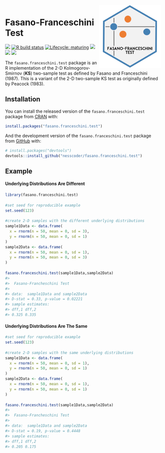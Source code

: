 
<!-- README.md is generated from README.Rmd. Please edit that file -->

<img src="man/figures/logo.png" width="200" align="right"/>

# Fasano-Franceschini Test

<!-- badges: start -->

[![](https://img.shields.io/badge/arXiv-abs/2106.10539-yellow.svg)](https://arxiv.org/abs/2106.10539)
[![R build
status](https://github.com/nesscoder/fasano.franceschini.test/workflows/R-CMD-check/badge.svg)](https://github.com/nesscoder/fasano.franceschini.test/actions)
[![Lifecycle:
maturing](https://img.shields.io/badge/lifecycle-maturing-blue.svg)](https://lifecycle.r-lib.org/articles/stages.html)
[![](https://img.shields.io/badge/devel%20version-1.1.0-blue.svg)](https://github.com/nesscoder/fasano.franceschini.test)
[![](https://img.shields.io/github/languages/code-size/nesscoder/fasano.franceschini.test.svg)](https://github.com/nesscoder/fasano.franceschini.test)
[![](http://cranlogs.r-pkg.org/badges/grand-total/fasano.franceschini.test?color=blue)](https://cran.r-project.org/package=fasano.franceschini.test)

<!-- badges: end -->

The `fasano.franceschini.test` package is an R implementation of the 2-D
Kolmogorov-Smirnov (**KS**) two-sample test as defined by Fasano and
Franceschini (1987). This is a variant of the 2-D two-sample KS test as
originally defined by Peacock (1983).

## Installation

You can install the released version of the `fasano.franceschini.test`
package from [CRAN](https://CRAN.R-project.org) with:

``` r
install.packages("fasano.franceschini.test")
```

And the development version of the `fasano.franceschini.test` package
from [GitHub](https://github.com/) with:

``` r
# install.packages("devtools")
devtools::install_github("nesscoder/fasano.franceschini.test")
```

## Example

#### Underlying Distributions Are Different

``` r
library(fasano.franceschini.test)

#set seed for reproducible example
set.seed(123)

#create 2-D samples with the different underlying distributions
sample1Data <- data.frame(
  x = rnorm(n = 50, mean = 0, sd = 3),
  y = rnorm(n = 50, mean = 0, sd = 1)
)
sample2Data <- data.frame(
  x = rnorm(n = 50, mean = 0, sd = 1),
  y = rnorm(n = 50, mean = 0, sd = 3)
)

fasano.franceschini.test(sample1Data,sample2Data)
#> 
#>  Fasano-Francheschini Test
#> 
#> data:  sample1Data and sample2Data
#> D-stat = 0.33, p-value = 0.02221
#> sample estimates:
#> dff,1 dff,2 
#> 0.325 0.335
```

#### Underlying Distributions Are The Same

``` r
#set seed for reproducible example
set.seed(123)

#create 2-D samples with the same underlying distributions
sample1Data <- data.frame(
  x = rnorm(n = 50, mean = 0, sd = 1),
  y = rnorm(n = 50, mean = 0, sd = 1)
)
sample2Data <- data.frame(
  x = rnorm(n = 50, mean = 0, sd = 1),
  y = rnorm(n = 50, mean = 0, sd = 1)
)

fasano.franceschini.test(sample1Data,sample2Data)
#> 
#>  Fasano-Francheschini Test
#> 
#> data:  sample1Data and sample2Data
#> D-stat = 0.19, p-value = 0.4448
#> sample estimates:
#> dff,1 dff,2 
#> 0.205 0.175
```
